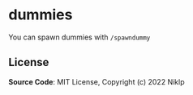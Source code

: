 # dummies

You can spawn dummies with `/spawndummy`

## License

**Source Code**: MIT License, Copyright (c) 2022 Niklp